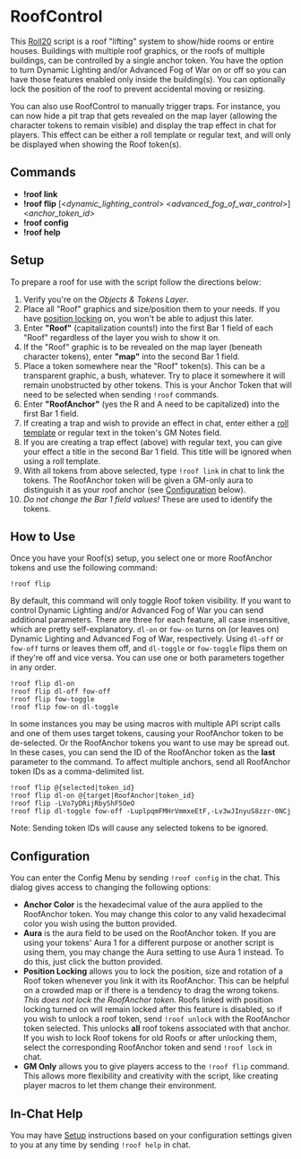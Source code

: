 # RoofControl

This [Roll20](http://roll20.net/) script is a roof "lifting" system to show/hide rooms or entire houses. Buildings with multiple roof graphics, or the roofs of multiple buildings, can be controlled by a single anchor token. You have the option to turn Dynamic Lighting and/or Advanced Fog of War on or off so you can have those features enabled only inside the building(s). You can optionally lock the position of the roof to prevent accidental moving or resizing.

You can also use RoofControl to manually trigger traps. For instance, you can now hide a pit trap that gets revealed on the map layer (allowing the character tokens to remain visible) and display the trap effect in chat for players. This effect can be either a roll template or regular text, and will only be displayed when showing the Roof token(s).

## Commands
* **!roof link**
* **!roof flip** [<_dynamic_lighting_control_> <_advanced_fog_of_war_control_>] <_anchor_token_id_>
* **!roof config**
* **!roof help**

## Setup
To prepare a roof for use with the script follow the directions below:
1. Verify you're on the *Objects & Tokens Layer*.
2. Place all "Roof" graphics and size/position them to your needs. If you have [position locking](#configuration) on, you won't be able to adjust this later.
  1. Enter **"Roof"** (capitalization counts!) into the first Bar 1 field of each "Roof" regardless of the layer you wish to show it on.
  2. If the "Roof" graphic is to be revealed on the map layer (beneath character tokens), enter **"map"** into the second Bar 1 field.
3. Place a token somewhere near the "Roof" token(s). This can be a transparent graphic, a bush, whatever. Try to place it somewhere it will remain unobstructed by other tokens. This is your Anchor Token that will need to be selected when sending `!roof` commands.
  1. Enter **"RoofAnchor"** (yes the R and A need to be capitalized) into the first Bar 1 field.
  3. If creating a trap and wish to provide an effect in chat, enter either a [roll template](https://roll20.zendesk.com/hc/en-us/articles/360037257334-How-to-Make-Roll-Templates) or regular text in the token's GM Notes field.
  2. If you are creating a trap effect (above) with regular text, you can give your effect a title in the second Bar 1 field. This title will be ignored when using a roll template.
4. With all tokens from above selected, type `!roof link` in chat to link the tokens. The RoofAnchor token will be given a GM-only aura to distinguish it as your roof anchor (see [Configuration](#configuration) below).
4. _Do not change the Bar 1 field values!_ These are used to identify the tokens.

## How to Use
Once you have your Roof(s) setup, you select one or more RoofAnchor tokens and use the following command:

```
!roof flip
```

By default, this command will only toggle Roof token visibility. If you want to control Dynamic Lighting and/or Advanced Fog of War you can send additional parameters. There are three for each feature, all case insensitive, which are pretty self-explanatory. `dl-on` or `fow-on` turns on (or leaves on) Dynamic Lighting and Advanced Fog of War, respectively. Using `dl-off` or `fow-off` turns or leaves them off, and `dl-toggle` or `fow-toggle` flips them on if they're off and vice versa. You can use one or both parameters together in any order.

```
!roof flip dl-on
!roof flip dl-off fow-off
!roof flip fow-toggle
!roof flip fow-on dl-toggle
```

In some instances you may be using macros with multiple API script calls and one of them uses target tokens, causing your RoofAnchor token to be de-selected. Or the RoofAnchor tokens you want to use may be spread out. In these cases, you can send the ID of the RoofAnchor token as the **last** parameter to the command. To affect multiple anchors, send all RoofAnchor token IDs as a comma-delimited list.

```
!roof flip @{selected|token_id}
!roof flip dl-on @{target|RoofAnchor|token_id}
!roof flip -LVo7yDRijRbyShF5OeO
!roof flip dl-toggle fow-off -LuplpqmFMHrVmmxeEtF,-Lv3wJInyuS8zzr-0NCj
```

Note: Sending token IDs will cause any selected tokens to be ignored.

## Configuration
You can enter the Config Menu by sending `!roof config` in the chat. This dialog gives access to changing the following options:
* **Anchor Color** is the hexadecimal value of the aura applied to the RoofAnchor token. You may change this color to any valid hexadecimal color you wish using the button provided.
* **Aura** is the aura field to be used on the RoofAnchor token. If you are using your tokens' Aura 1 for a different purpose or another script is using them, you may change the Aura setting to use Aura 1 instead. To do this, just click the button provided.
* **Position Locking** allows you to lock the position, size and rotation of a Roof token whenever you link it with its RoofAnchor. This can be helpful on a crowded map or if there is a tendency to drag the wrong tokens. _This does not lock the RoofAnchor token._
   Roofs linked with position locking turned on will remain locked after this feature is disabled, so if you wish to unlock a roof token, send `!roof unlock` with the RoofAnchor token selected. This unlocks **all** roof tokens associated with that anchor.
   If you wish to lock Roof tokens for old Roofs or after unlocking them, select the corresponding RoofAnchor token and send `!roof lock` in chat.
* **GM Only** allows you to give players access to the `!roof flip` command. This allows more flexibility and creativity with the script, like creating player macros to let them change their environment.

## In-Chat Help
You may have [Setup](#setup) instructions based on your configuration settings given to you at any time by sending `!roof help` in chat.
